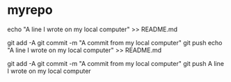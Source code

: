 # myrepo
echo "A line I wrote on my local computer" >> README.md 

git add -A 
git commit -m "A commit from my local computer" 
git push
echo "A line I wrote on my local computer" >> README.md 

git add -A 
git commit -m "A commit from my local computer" 
git push
A line I wrote on my local computer
